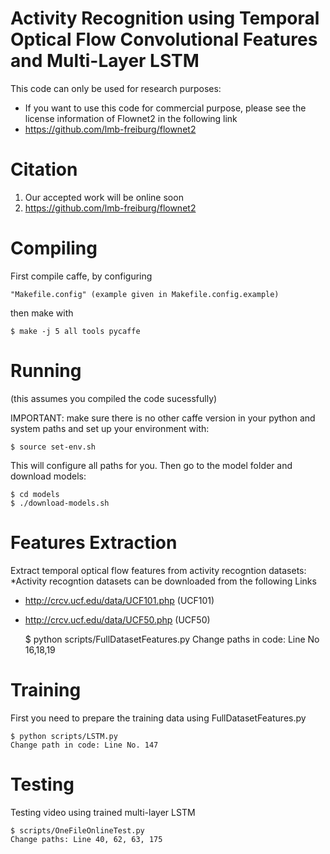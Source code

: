 Activity Recognition using Temporal Optical Flow Convolutional Features and Multi-Layer LSTM 
==================

This code can only be used for research purposes:
 - If you want to use this code for commercial purpose, please see the license information of Flownet2 in the following link
 - https://github.com/lmb-freiburg/flownet2 


Citation
====================
1. Our accepted work will be online soon
2. https://github.com/lmb-freiburg/flownet2


Compiling
=========

First compile caffe, by configuring 

    "Makefile.config" (example given in Makefile.config.example)

then make with 

    $ make -j 5 all tools pycaffe 


Running 
=======

(this assumes you compiled the code sucessfully) 

IMPORTANT: make sure there is no other caffe version in your python and 
system paths and set up your environment with: 

    $ source set-env.sh 

This will configure all paths for you. Then go to the model folder 
and download models: 

    $ cd models 
    $ ./download-models.sh 
 
Features Extraction 
========

Extract temporal optical flow features from activity recogntion datasets: 
*Activity recogntion datasets can be downloaded from the following Links
- http://crcv.ucf.edu/data/UCF101.php (UCF101)
- http://crcv.ucf.edu/data/UCF50.php  (UCF50)

    $ python scripts/FullDatasetFeatures.py
    Change paths in code: Line No 16,18,19

Training
========

First you need to prepare the training data using FullDatasetFeatures.py

    $ python scripts/LSTM.py 
    Change path in code: Line No. 147

Testing
========

Testing video using trained multi-layer LSTM 

    $ scripts/OneFileOnlineTest.py 
    Change paths: Line 40, 62, 63, 175







